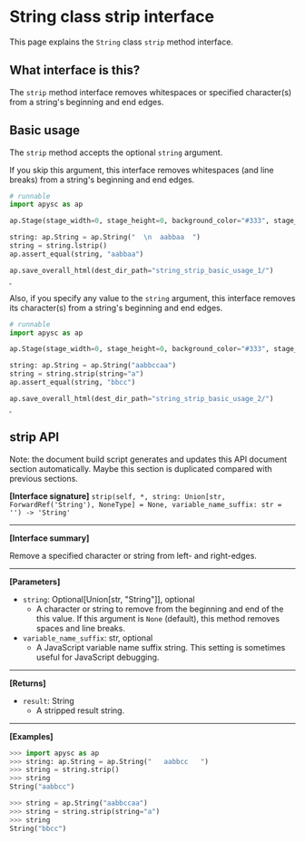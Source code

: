 # String class strip interface

This page explains the `String` class `strip` method interface.

## What interface is this?

The `strip` method interface removes whitespaces or specified character(s) from a string's beginning and end edges.

## Basic usage

The `strip` method accepts the optional `string` argument.

If you skip this argument, this interface removes whitespaces (and line breaks) from a string's beginning and end edges.

```py
# runnable
import apysc as ap

ap.Stage(stage_width=0, stage_height=0, background_color="#333", stage_elem_id="stage")

string: ap.String = ap.String("  \n  aabbaa  ")
string = string.lstrip()
ap.assert_equal(string, "aabbaa")

ap.save_overall_html(dest_dir_path="string_strip_basic_usage_1/")
```

<iframe src="static/string_strip_basic_usage_1/index.html" width="0" height="0"></iframe>

Also, if you specify any value to the `string` argument, this interface removes its character(s) from a string's beginning and end edges.

```py
# runnable
import apysc as ap

ap.Stage(stage_width=0, stage_height=0, background_color="#333", stage_elem_id="stage")

string: ap.String = ap.String("aabbccaa")
string = string.strip(string="a")
ap.assert_equal(string, "bbcc")

ap.save_overall_html(dest_dir_path="string_strip_basic_usage_2/")
```

<iframe src="static/string_strip_basic_usage_2/index.html" width="0" height="0"></iframe>

## strip API

<!-- Docstring: apysc._type.string_strip_mixin.StringStripMixIn.strip -->

<span class="inconspicuous-txt">Note: the document build script generates and updates this API document section automatically. Maybe this section is duplicated compared with previous sections.</span>

**[Interface signature]** `strip(self, *, string: Union[str, ForwardRef('String'), NoneType] = None, variable_name_suffix: str = '') -> 'String'`<hr>

**[Interface summary]**

Remove a specified character or string from left- and right-edges.<hr>

**[Parameters]**

- `string`: Optional[Union[str, "String"]], optional
  - A character or string to remove from the beginning and end of the this value. If this argument is `None` (default), this method removes spaces and line breaks.
- `variable_name_suffix`: str, optional
  - A JavaScript variable name suffix string. This setting is sometimes useful for JavaScript debugging.

<hr>

**[Returns]**

- `result`: String
  - A stripped result string.

<hr>

**[Examples]**

```py
>>> import apysc as ap
>>> string: ap.String = ap.String("   aabbcc   ")
>>> string = string.strip()
>>> string
String("aabbcc")

>>> string = ap.String("aabbccaa")
>>> string = string.strip(string="a")
>>> string
String("bbcc")
```